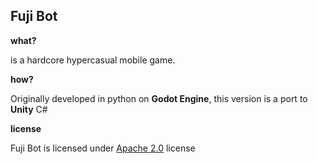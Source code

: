 ## Fuji Bot

**what?**

is a hardcore hypercasual mobile game.

**how?**

Originally developed in python on **Godot Engine**, 
this version is a port to **Unity** C#

**license**

Fuji Bot is licensed under [Apache 2.0](LICENSE) license
